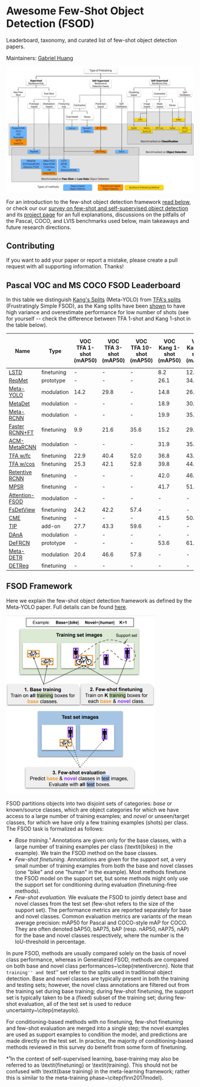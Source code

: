 # Awesome Few-Shot Object Detection (FSOD)

Leaderboard, taxonomy, and curated list of few-shot object detection papers.

Maintainers: [Gabriel Huang](https://gabrielhuang.github.io)

<a href="https://arxiv.org/abs/2110.14711"><img src="fsod.jpg"></img></a>

For an introduction to the few-shot object detection framework <a href="#introduction-few-shot-object-detection">read below</a>, or check our our [survey on few-shot and self-supervised object detection](https://arxiv.org/abs/2110.14711) and its [project page](https://gabrielhuang.github.io/fsod-survey/) for an full explanations, discussions on the pitfalls of the Pascal, COCO, and LVIS benchmarks used below, main takeaways and future research directions.

## Contributing
If you want to add your paper or report a mistake, please create a pull request with all supporting information. Thanks!



## Pascal VOC and MS COCO FSOD Leaderboard

In this table we distinguish [Kang's Splits](https://arxiv.org/pdf/1812.01866.pdf) (Meta-YOLO) from [TFA's splits](https://arxiv.org/pdf/2003.06957.pdf) (Frustratingly Simple FSOD), as the Kang splits have been [shown](https://arxiv.org/pdf/2003.06957.pdf) to have high variance and overestimate performance for low number of shots (see for yourself -- check the difference between TFA 1-shot and Kang 1-shot in the table below).

|Name|Type|VOC TFA 1-shot (mAP50)|VOC TFA 3-shot (mAP50)|VOC TFA 10-shot (mAP50)|VOC Kang 1-shot (mAP50)|VOC Kang 3-shot (mAP50)|VOC Kang 10-shot (mAP50)|MS COCO 10-shot (mAP)|MS COCO 30-shot (mAP)|
|---|---|---|---|---|---|---|---|---|---|
|[LSTD](https://arxiv.org/pdf/1803.01529.pdf)|finetuning|-|-|-|8.2|12.4|38.5|-|-|
|[RepMet](https://arxiv.org/pdf/1806.04728.pdf )|prototype|-|-|-|26.1|34.4|41.3|-|-|
|[Meta-YOLO](https://arxiv.org/pdf/1812.01866.pdf)|modulation|14.2|29.8|-|14.8|26.7|47.2|5.6|9.1|
|[MetaDet](https://openaccess.thecvf.com/content_ICCV_2019/papers/Wang_Meta-Learning_to_Detect_Rare_Objects_ICCV_2019_paper.pdf)|modulation|-|-|-|18.9|30.2|49.6|7.1|11.3|
|[Meta-RCNN](https://arxiv.org/pdf/1909.13032.pdf)|modulation|-|-|-|19.9|35.0|51.5|8.7|12.4|
|[Faster RCNN+FT](https://arxiv.org/pdf/2003.06957.pdf)|finetuning|9.9|21.6|35.6|15.2|29.0|45.5|9.2|12.5|
|[ACM-MetaRCNN](http://xiongweiwu.github.io/papers/MM2020_meta.pdf)|modulation|-|-|-|31.9|35.9|53.1|9.4|12.8|
|[TFA w/fc](https://arxiv.org/pdf/2003.06957.pdf)|finetuning|22.9|40.4|52.0|36.8|43.6|57.0|10.0|13.4|
|[TFA w/cos](https://arxiv.org/pdf/2003.06957.pdf)|finetuning|25.3|42.1|52.8|39.8|44.7|56.0|10.0|13.7|
|[Retentive RCNN](https://openaccess.thecvf.com/content/CVPR2021/papers/Fan_Generalized_Few-Shot_Object_Detection_Without_Forgetting_CVPR_2021_paper.pdf)|finetuning|-|-|-|42.0|46.0|56.0|10.5|13.8|
|[MPSR](https://arxiv.org/pdf/2007.09384.pdf)|finetuning|-|-|-|41.7|51.4|61.8|9.8|14.1|
|[Attention-FSOD](https://arxiv.org/pdf/1908.01998.pdf)|modulation|-|-|-|-|-|-|12.0|-|
|[FsDetView](https://arxiv.org/pdf/2007.12107.pdf)|finetuning|24.2|42.2|57.4|-|-|-|12.5|14.7|
|[CME](https://arxiv.org/abs/2103.04612)|finetuning|-|-|-|41.5|50.4|60.9|15.1|16.9|
|[TIP](https://openaccess.thecvf.com/content/CVPR2021/papers/Li_Transformation_Invariant_Few-Shot_Object_Detection_CVPR_2021_paper.pdf)|add-on|27.7|43.3|59.6|-|-|-|16.3|18.3|
|[DAnA](https://arxiv.org/abs/2102.12152)|modulation|-|-|-|-|-|-|18.6|21.6|
|[DeFRCN](https://arxiv.org/abs/2108.09017)|prototype|-|-|-|53.6|61.5|60.8|18.5|22.6|
|[Meta-DETR](https://arxiv.org/pdf/2103.11731.pdf)|modulation|20.4|46.6|57.8|-|-|-|17.8|22.9|
|[DETReg](https://arxiv.org/pdf/2106.04550.pdf)|finetuning|-|-|-|-|-|-|18.0|30.0|

## FSOD Framework
<a name="introduction-few-shot-object-detection"></a>
Here we explain the few-shot object detection framework as defined by the Meta-YOLO paper. Full details can be found [here](https://arxiv.org/abs/2110.14711).

<img src="fsod.png" width="400"></img>

FSOD partitions objects into two disjoint sets of categories: *base* or known/source classes, which are object categories for which we have access to a large number of training examples; and *novel* or unseen/target classes, for which we have only a few training examples (shots) per class. The FSOD task is formalized as follows:
- *Base training*.&sup1; Annotations are given only for the base classes, with a large number of training examples per class (\textit{bikes} in the example). We train the FSOD method on the base classes.
- *Few-shot finetuning.* Annotations are given for the *support set*, a very small number of training examples from both the base and novel classes (one "bike" and one "human" in the example). Most methods finetune the FSOD model on the support set, but some methods might only use the support set for conditioning during evaluation (finetuning-free methods).
- *Few-shot evaluation.* We evaluate the FSOD to jointly detect base and novel classes from the test set (few-shot refers to the size of the support set). The performance metrics are reported separately for base and novel classes. Common evaluation metrics are variants of the mean average precision: mAP50 for Pascal and COCO-style mAP for COCO. They are often denoted bAP50, bAP75, bAP (resp. nAP50, nAP75, nAP) for the base and novel classes respectively, where the number is the IoU-threshold in percentage.

In pure FSOD, methods are usually compared solely on the basis of novel class performance, whereas in Generalized FSOD, methods are compared on both base and novel class performances~\citep{retentivercnn}. Note that ``training'' and ``test'' set refer to the splits used in traditional object detection. Base and novel classes are typically present in both the training and testing sets; however, the novel class annotations are filtered out from the training set during base training; during few-shot finetuning, the support set is typically taken to be a (fixed) subset of the training set; during few-shot evaluation, all of the test set is used to reduce uncertainty~\citep{metayolo}.

For conditioning-based methods with no finetuning, few-shot finetuning and few-shot evaluation are merged into a single step; the novel examples are used as support examples to condition the model, and predictions are made directly on the test set. In practice, the majority of conditioning-based methods reviewed in this survey do benefit from some form of finetuning.

*&sup1;In the context of self-supervised learning, base-training may also be referred to as \textit{finetuning} or \textit{training}. This should not be confused with \textit{base training} in the meta-learning framework; rather this is similar to the meta-training phase~\citep{finn2017model}.
